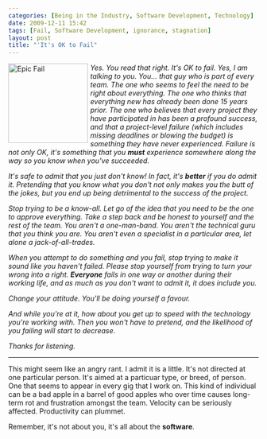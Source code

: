 ```yaml
---
categories: [Being in the Industry, Software Development, Technology]
date: 2009-12-11 15:42
tags: [Fail, Software Development, ignorance, stagnation]
layout: post
title: "'It's OK to Fail"
---
```

<a href="/uploads/2009/12/EpicFail02.jpg" rel="lightbox[fail]" title="Epic Fail"><img src="/uploads/2009/12/EpicFail02.jpg" alt="Epic Fail" width="160" style="float:left;padding-bottom:5px;padding-right:5px;" /></a><em>Yes. You read that right. It's OK to fail. Yes, I am talking to you. You... that guy who is part of every team. The one who seems to feel the need to be right about everything. The one who thinks that everything new has already been done 15 years prior. The one who believes that every project they have participated in has been a profound success, and that a project-level failure (which includes missing deadlines or blowing the budget) is something they have never experienced. Failure is not only OK, it's something that you <strong>must</strong> experience somewhere along the way so you know when you've succeeded.</em>

<!--more-->

<em>It's safe to admit that you just don't know! In fact, it's <strong>better</strong> if you do admit it. Pretending that you know what you don't not only makes you the butt of the jokes, but you end up being detrimental to the success of the project.</em>

<em>Stop trying to be a know-all. Let go of the idea that you need to be the one to approve everything. Take a step back and be honest to yourself and the rest of the team. You aren't a one-man-band. You aren't the technical guru that you think you are. You aren't even a specialist in a particular area, let alone a jack-of-all-trades.</em>

<em>When you attempt to do something and you fail, stop trying to make it sound like you haven't failed. Please stop yourself from trying to turn your wrong into a right. <strong>Everyone</strong> fails in one way or another during their working life, and as much as you don't want to admit it, it does include you.</em>

<em>Change your attitude. You'll be doing yourself a favour.</em>

<em>And while you're at it, how about you get up to speed with the technology you're working with. Then you won't have to pretend, and the likelihood of you failing will start to decrease.</em>

<em>Thanks for listening.</em>
<hr />
This might seem like an angry rant. I admit it is a little. It's not directed at one particular person. It's aimed at a particuar type, or breed, of person. One that seems to appear in every gig that I work on. This kind of individual can be a bad apple in a barrel of good apples who over time causes long-term rot and frustration amongst the team. Velocity can be seriously affected. Productivity can plummet.

Remember, it's not about you, it's all about the <strong>software</strong>.
